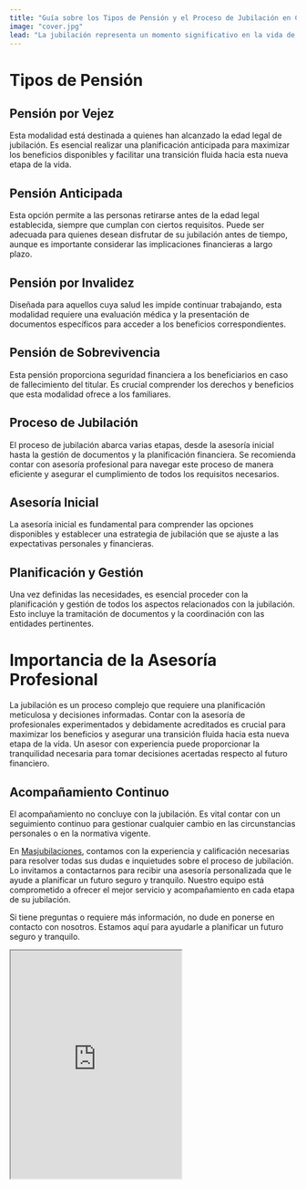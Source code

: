 ```yaml
--- 
title: "Guía sobre los Tipos de Pensión y el Proceso de Jubilación en Chile"
image: "cover.jpg" 
lead: "La jubilación representa un momento significativo en la vida de cada persona, y es fundamental entender las diversas modalidades de pensión disponibles para asegurar una transición exitosa. Este artículo examina las principales opciones de pensión en Chile, desde la pensión por vejez hasta la pensión de sobrevivencia, y subraya la importancia de una planificación adecuada y de contar con asesoría profesional para garantizar un futuro financiero seguro."
---
```


# Tipos de Pensión

## Pensión por Vejez  
Esta modalidad está destinada a quienes han alcanzado la edad legal de jubilación. Es esencial realizar una planificación anticipada para maximizar los beneficios disponibles y facilitar una transición fluida hacia esta nueva etapa de la vida.

## Pensión Anticipada 
Esta opción permite a las personas retirarse antes de la edad legal establecida, siempre que cumplan con ciertos requisitos. Puede ser adecuada para quienes desean disfrutar de su jubilación antes de tiempo, aunque es importante considerar las implicaciones financieras a largo plazo.

## Pensión por Invalidez 
Diseñada para aquellos cuya salud les impide continuar trabajando, esta modalidad requiere una evaluación médica y la presentación de documentos específicos para acceder a los beneficios correspondientes.

## Pensión de Sobrevivencia 
Esta pensión proporciona seguridad financiera a los beneficiarios en caso de fallecimiento del titular. Es crucial comprender los derechos y beneficios que esta modalidad ofrece a los familiares.

## Proceso de Jubilación
El proceso de jubilación abarca varias etapas, desde la asesoría inicial hasta la gestión de documentos y la planificación financiera. Se recomienda contar con asesoría profesional para navegar este proceso de manera eficiente y asegurar el cumplimiento de todos los requisitos necesarios.

## Asesoría Inicial 
La asesoría inicial es fundamental para comprender las opciones disponibles y establecer una estrategia de jubilación que se ajuste a las expectativas personales y financieras.

## Planificación y Gestión 
Una vez definidas las necesidades, es esencial proceder con la planificación y gestión de todos los aspectos relacionados con la jubilación. Esto incluye la tramitación de documentos y la coordinación con las entidades pertinentes.

# Importancia de la Asesoría Profesional
La jubilación es un proceso complejo que requiere una planificación meticulosa y decisiones informadas. Contar con la asesoría de profesionales experimentados y debidamente acreditados es crucial para maximizar los beneficios y asegurar una transición fluida hacia esta nueva etapa de la vida. Un asesor con experiencia puede proporcionar la tranquilidad necesaria para tomar decisiones acertadas respecto al futuro financiero.

## Acompañamiento Continuo 
El acompañamiento no concluye con la jubilación. Es vital contar con un seguimiento continuo para gestionar cualquier cambio en las circunstancias personales o en la normativa vigente.

En [Masjubilaciones](https://www.masjubilaciones.cl), contamos con la experiencia y calificación necesarias para resolver todas sus dudas e inquietudes sobre el proceso de jubilación. Lo invitamos a contactarnos para recibir una asesoría personalizada que le ayude a planificar un futuro seguro y tranquilo. Nuestro equipo está comprometido a ofrecer el mejor servicio y acompañamiento en cada etapa de su jubilación.

Si tiene preguntas o requiere más información, no dude en ponerse en contacto con nosotros. Estamos aquí para ayudarle a planificar un futuro seguro y tranquilo.


<iframe class="tiktok-embed rounded shadow-md w-full" height="400" width="300" src="https://www.tiktok.com/player/v1/7435047973433642296?&music_info=0&description=0&controls=1&autoplay=1&rel=0&loop=1" allow="fullscreen" title="TikTok @Masjubilaciones - Modalidades de Pensión">
@Masjubilaciones en TikTok
</iframe>